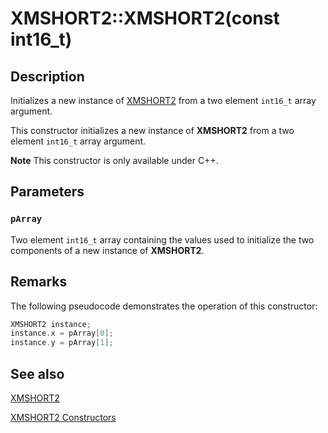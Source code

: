 # XMSHORT2::XMSHORT2(const int16_t)

## Description

Initializes a new instance of [XMSHORT2](https://learn.microsoft.com/windows/desktop/api/directxpackedvector/ns-directxpackedvector-xmshort2) from a two element `int16_t` array argument.

This constructor initializes a new instance of **XMSHORT2** from a two element `int16_t` array argument.

**Note** This constructor is only available under C++.

## Parameters

### `pArray`

Two element `int16_t` array containing the values used to initialize the two components of a new instance of **XMSHORT2**.

## Remarks

The following pseudocode demonstrates the operation of this constructor:

```cpp
XMSHORT2 instance;
instance.x = pArray[0];
instance.y = pArray[1];
```

## See also

[XMSHORT2](https://learn.microsoft.com/windows/desktop/api/directxpackedvector/ns-directxpackedvector-xmshort2)

[XMSHORT2 Constructors](https://learn.microsoft.com/windows/desktop/dxmath/xmshort2-ctor)
